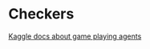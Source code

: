 # Checkers

[Kaggle docs about game playing agents](https://www.kaggle.com/learn/intro-to-game-ai-and-reinforcement-learning)

